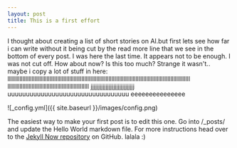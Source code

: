 ```yaml
---
layout: post
title: This is a first effort 
---
```


I thought about creating a list of short stories on AI.but first lets see how far i can write without it being cut by the read more line that we see in the bottom of every post. I was here the last time. It appears not to be enough. I was not cut off. How about now? Is this too much? Strange it wasn't.. maybe i copy a lot of stuff in here: lllllllllllllllllllllllllllllllllllllllllllllllllllllllllllllllllllllllllllllllllllllllllllllllllllllllllllllllllllllllll llllllllllllllllllllllllllllllllllllllllllllllllllllll jjjjjjjjjjjjjjjjjjjjjjjjjjjjj uuuuuuuuuuuuuuuuuuuuuuuuuuuuuuuuu  eeeeeeeeeeeeeee

![_config.yml]({{ site.baseurl }}/images/config.png)

The easiest way to make your first post is to edit this one. Go into /_posts/ and update the Hello World markdown file. For more instructions head over to the [Jekyll Now repository](https://github.com/barryclark/jekyll-now) on GitHub.
lalala :)
